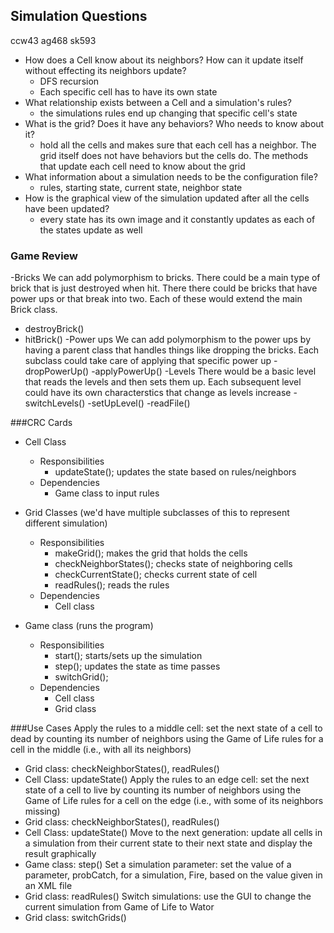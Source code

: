 ## Simulation Questions
ccw43 ag468 sk593

* How does a Cell know about its neighbors? How can it update itself without effecting its neighbors update?
    * DFS recursion 
    * Each specific cell has to have its own state
* What relationship exists between a Cell and a simulation's rules?
    * the simulations rules end up changing that specific cell's state
* What is the grid? Does it have any behaviors? Who needs to know about it?
    * hold all the cells and makes sure that each cell has a neighbor. The grid itself does not have behaviors but 
    the cells do. The methods that update each cell need to know about the grid
* What information about a simulation needs to be the configuration file?
    * rules, starting state, current state, neighbor state
* How is the graphical view of the simulation updated after all the cells have been updated?
    * every state has its own image and it constantly updates as each of the states update as well

### Game Review 
-Bricks
 We can add polymorphism to bricks. There could be a main type of brick that is just destroyed when hit. 
  There there could be bricks that have power ups or that break into two. Each of these would extend the main Brick class.
  - destroyBrick()
  - hitBrick()
-Power ups
We can add polymorphism to the power ups by having a parent class that handles things like dropping the bricks. Each subclass could take care of applying that specific power up
    -dropPowerUp()
    -applyPowerUp()
-Levels
There would be a basic level that reads the levels and then sets them up. Each subsequent level could have its own characterstics that change as levels increase
    -switchLevels()
    -setUpLevel()
    -readFile()
 
###CRC Cards
* Cell Class
    * Responsibilities
        * updateState(); updates the state based on rules/neighbors
    * Dependencies
        * Game class to input rules
    
* Grid Classes (we'd have multiple subclasses of this to represent different simulation)
    * Responsibilities
        * makeGrid(); makes the grid that holds the cells
        * checkNeighborStates(); checks state of neighboring cells
        * checkCurrentState(); checks current state of cell
        * readRules(); reads the rules 
    * Dependencies
        * Cell class
        
* Game class (runs the program)
    * Responsibilities
        * start(); starts/sets up the simulation
        * step(); updates the state as time passes
        * switchGrid(); 
    * Dependencies
        * Cell class
        * Grid class
        
###Use Cases
Apply the rules to a middle cell: set the next state of a cell to dead by counting its number of neighbors using the Game of Life rules for a cell in the middle (i.e., with all its neighbors)
* Grid class: checkNeighborStates(), readRules()
* Cell Class: updateState()
Apply the rules to an edge cell: set the next state of a cell to live by counting its number of neighbors using the Game of Life rules for a cell on the edge (i.e., with some of its neighbors missing)
* Grid class: checkNeighborStates(), readRules()
* Cell Class: updateState()
Move to the next generation: update all cells in a simulation from their current state to their next state and display the result graphically
* Game class: step()
Set a simulation parameter: set the value of a parameter, probCatch, for a simulation, Fire, based on the value given in an XML file
* Grid class: readRules()
Switch simulations: use the GUI to change the current simulation from Game of Life to Wator
* Grid class: switchGrids()
